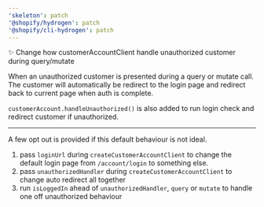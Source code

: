 ```yaml
---
'skeleton': patch
'@shopify/hydrogen': patch
'@shopify/cli-hydrogen': patch
---
```


✨ Change how customerAccountClient handle unauthorized customer during query/mutate

When an unauthorized customer is presented during a query or mutate call. The customer will automatically be redirect to the login page and redirect back to current page when auth is complete.

`customerAccount.handleUnauthorized()` is also added to run login check and redirect customer if unauthorized.

---

A few opt out is provided if this default behaviour is not ideal.

1. pass `loginUrl` during `createCustomerAccountClient` to change the default login page from `/account/login` to something else.
1. pass `unauthorizedHandler` during `createCustomerAccountClient` to change auto redirect all together
1. run `isLoggedIn` ahead of `unauthorizedHandler`, `query` or `mutate` to handle one off unauthorized behaviour
